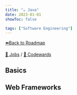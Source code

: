 ```yaml
---
title: "☕ Java"
date: 2023-01-01
showToc: false

tags: ["Software Engineering"]
---
```


[⬅️Back to Roadmap](/roadmap)

[💼 Jobs](https://www.linkedin.com/jobs/search/?keywords=java&location=Spain)
/
[🥋 Codewards](https://www.codewars.com/kata/search/java)

## Basics

## Web Frameworks
